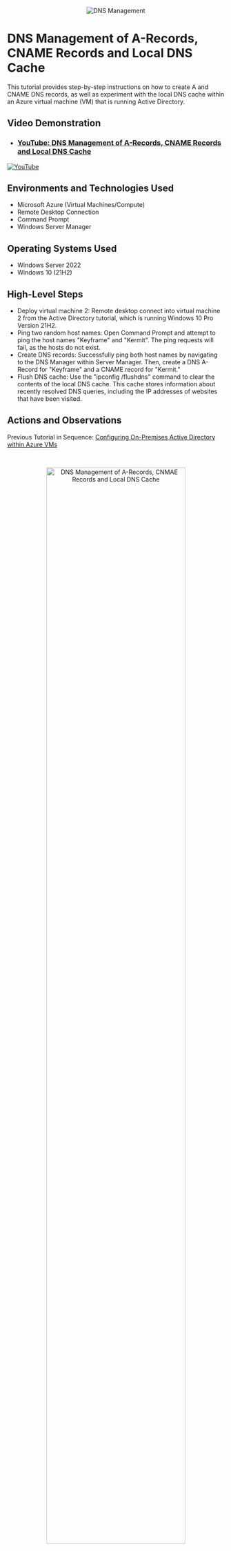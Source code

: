 <p align="center">
<img src="https://static.wixstatic.com/media/2ebf04_ca1cd7d0964640f584a9cf257cf5c460~mv2.png" alt="DNS Management"/>
</p>

<h1>DNS Management of A-Records, CNAME Records and Local DNS Cache</h1>
This tutorial provides step-by-step instructions on how to create A and CNAME DNS records, as well as experiment with the local DNS cache within an Azure virtual machine (VM) that is running Active Directory.<br />

<h2>Video Demonstration</h2>

- ### [YouTube: DNS Management of A-Records, CNAME Records and Local DNS Cache](https://youtu.be/KF1kglVWND4)

[![YouTube](https://static.wixstatic.com/media/2ebf04_597db4dd83f14d68b5be79644bccd4f9~mv2.png)](https://youtu.be/KF1kglVWND4)
</p>

<h2>Environments and Technologies Used</h2>

- Microsoft Azure (Virtual Machines/Compute)
- Remote Desktop Connection
- Command Prompt
- Windows Server Manager

<h2>Operating Systems Used </h2>

- Windows Server 2022
- Windows 10 (21H2)

<h2>High-Level Steps</h2>

- Deploy virtual machine 2: Remote desktop connect into virtual machine 2 from the Active Directory tutorial, which is running Windows 10 Pro Version 21H2.
- Ping two random host names: Open Command Prompt and attempt to ping the host names "Keyframe" and "Kermit". The ping requests will fail, as the hosts do not exist.
- Create DNS records: Successfully ping both host names by navigating to the DNS Manager within Server Manager. Then, create a DNS A-Record for "Keyframe" and a CNAME record for "Kermit."
- Flush DNS cache: Use the "ipconfig /flushdns" command to clear the contents of the local DNS cache. This cache stores information about recently resolved DNS queries, including the IP addresses of websites that have been visited.

<h2>Actions and Observations</h2>
<p align="left">Previous Tutorial in Sequence: <a href="https://github.com/stevenmnocent/configure-ad"
>Configuring On-Premises Active Directory within Azure VMs</a></p>
</p>
<br />

<p>
<p align="center"> 
<img src="https://static.wixstatic.com/media/2ebf04_f70557f3029046b2969a62226a5cbe59~mv2.png" height="80%" width="80%" alt="DNS Management of A-Records, CNMAE Records and Local DNS Cache"/>
</p>
<p>
Step 1: Connect to Virtual Machine 2 running Windows 10 Pro, Version 21H2 from the Active Directory Lab using Remote Desktop Connection.
</p>
<br />

<p>
<p align="center"> 
<img src="https://static.wixstatic.com/media/2ebf04_63ae497882d944d49830faae2f03aad9~mv2.png" height="40%" width="40%" alt="DNS Management of A-Records, CNMAE Records and Local DNS Cache"/>
</p>
<p>
Step 2: Log in using the admin user created from the Active Directory Lab.
</p>
<br />

<p>
<p align="center"> 
<img src="https://static.wixstatic.com/media/2ebf04_45d443faac9d44ff9de169517ba8eec5~mv2.png" height="80%" width="80%" alt="DNS Management of A-Records, CNMAE Records and Local DNS Cache"/>
</p>
<p>
Step 3: Minimize VM2 and return to the Azure Portal to retrieve the IP address of virtual machine 1, which is running Windows Server 2022. Remote desktop connection into it as well.
</p>
<br />

<p>
<p align="center"> 
<img src="https://static.wixstatic.com/media/2ebf04_cf57d7591a484ae8be626d22470129ee~mv2.png" height="60%" width="60%" alt="DNS Management of A-Records, CNMAE Records and Local DNS Cache"/>
</p>
<p>
Step 4: Return to virtual machine 2, launch the command prompt, and try to ping "keyframe".
</p>
<br />

<p>
<p align="center"> 
<img src="https://static.wixstatic.com/media/2ebf04_83c34d98baf94f77b4ec66f0742897ed~mv2.png" height="80%" width="80%" alt="DNS Management of A-Records, CNMAE Records and Local DNS Cache"/>
</p>
<p>
Step 5: Since we don't have an A-Record for keyframe, the ping request will fail. To fix this, go back to the Domain Controller (VM1) and open Server Manager, then navigate to Tools and select DNS.
</p>
<br />

<p>
<p align="center"> 
<img src="https://static.wixstatic.com/media/2ebf04_886a366090a54b2eb94c6a7f9c72c6cb~mv2.png" height="60%" width="60%" alt="DNS Management of A-Records, CNMAE Records and Local DNS Cache"/>
</p>
<p>
Step 6: In the DNS Manager, select the Domain Controller from the Forward lookup zones and choose the domain name selected for the root.
</p>
<br />

<p>
<p align="center"> 
<img src="https://static.wixstatic.com/media/2ebf04_cf1eb3a1ffeb42c5a2f8010da171cd98~mv2.png" height="60%" width="60%" alt="DNS Management of A-Records, CNMAE Records and Local DNS Cache"/>
</p>
<p>
Step 7: This is where the A-Records are stored. Right-click and select "New Host (A or AAAA)" to create a new A-Record.
</p>
<br />

<p>
<p align="center"> 
<img src="https://static.wixstatic.com/media/2ebf04_fa7dd77e27a943fdb5eb91446d132de1~mv2.png" height="30%" width="30%" alt="DNS Management of A-Records, CNMAE Records and Local DNS Cache"/>
</p>
<p>
Step 8: Type "keyframe" for the name and enter virtual machine 1's Private IP address as the IP address for keyframe. Click "Add Host" to create a new A-Record.
</p>
<br />

<p>
<p align="center"> 
<img src="https://static.wixstatic.com/media/2ebf04_3b921b2deeb347ec92fb39bc398d9212~mv2.png" height="80%" width="80%" alt="DNS Management of A-Records, CNMAE Records and Local DNS Cache"/>
</p>
<p align="center"> 
<img src="https://static.wixstatic.com/media/2ebf04_f953aa8dbcd2436695921fb5f6ea142d~mv2.png" height="80%" width="80%" alt="DNS Management of A-Records, CNMAE Records and Local DNS Cache"/>
</p>
<p align="center"> 
<img src="https://static.wixstatic.com/media/2ebf04_42c39a8729e74747a06b649ece83a9c3~mv2.png" height="80%" width="80%" alt="DNS Management of A-Records, CNMAE Records and Local DNS Cache"/>
</p>
<p>
Step 9: Try pinging "keyframe" from Command Prompt in VM2. The request will be resolved for the IP address assigned to "keyframe" during the creation of the A-Record. The following commands can also display the DNS:
<ul>
  <li>nslookup keyframe</li>
  <li>ipconfig /displaydns</li>
 </ul>
</p>
<br />

<p>
<p align="center"> 
<img src="https://static.wixstatic.com/media/2ebf04_b1d26e273e3d44bfbc5e787f2b032641~mv2.png" height="80%" width="80%" alt="DNS Management of A-Records, CNMAE Records and Local DNS Cache"/>
</p>
<p align="center"> 
<img src="https://static.wixstatic.com/media/2ebf04_af22ce2560734c94a64ddd9cd00f4cae~mv2.png" height="80%" width="80%" alt="DNS Management of A-Records, CNMAE Records and Local DNS Cache"/>
</p>
<p>
Step 10: Return to the Domain Controller and modify the IP address of keyframe to 8.8.8.8. Then, flush the DNS cache with the command "ipconfig /flushdns" and observe any changes in VM2.
</p>
<br />

<p>
<p align="center"> 
<img src="https://static.wixstatic.com/media/2ebf04_7c68bd03f57949548190af92093369e0~mv2.png" height="80%" width="80%" alt="DNS Management of A-Records, CNMAE Records and Local DNS Cache"/>
</p>
<p>
Step 11: Attempt to ping a name, such as "Kermit," and observe how the request cannot be resolved.
</p>
<br />

<p>
<p align="center"> 
<img src="https://static.wixstatic.com/media/2ebf04_2b88b24648b24cec99f19efbd811c3d4~mv2.png" height="80%" width="80%" alt="DNS Management of A-Records, CNMAE Records and Local DNS Cache"/>
</p>
<p>
Step 12: To create a CNAME record for "Kermit," return to the Domain Controller, right-click and select "New Alias (CNAME)."
</p>
<br />

<p>
<p align="center"> 
<img src="https://static.wixstatic.com/media/2ebf04_d61935406a854cedaa6cf4260f63c00f~mv2.png" height="80%" width="80%" alt="DNS Management of A-Records, CNMAE Records and Local DNS Cache"/>
</p>
<p>
Step 13: Enter a name of your choice such as Kermit for the Alias name, and www.google.com for the Fully Qualified Domain Name (FQDN) for target host and click "OK" to create a CNAME record.
</p>
<br />

<p>
<p align="center"> 
<img src="https://static.wixstatic.com/media/2ebf04_67b20cae657b403aa5800f7ec2a4804c~mv2.png" height="80%" width="80%" alt="DNS Management of A-Records, CNMAE Records and Local DNS Cache"/>
</p>
<p>
Step 14 - Go to Virtual Machine 2 and try to ping Kermit again. The request should resolve for www.google.com, demonstrating how names or aliases such as Kermit can be mapped to a true domain name.
</p>
<br />

<p align="center">🚶🏾 <b><i>The journey with a 1000 miles begins with one step. ~ Confucius</b></i> 🗻</p>
